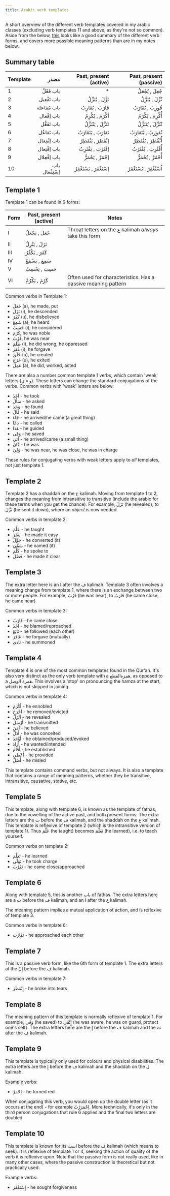 ```yaml
---
title: Arabic verb templates
---
```


A short overview of the different verb templates covered in my arabic classes (excluding verb templates 11 and above, as they're not so common).  Aside from the below, [this](https://corpus.quran.com/documentation/verbforms.jsp) looks like a good summary of the different verb forms, and covers more possible meaning patterns than are in my notes below.

## Summary table <a name="summary_table"></a>

| Template | مصدر           | Past, present  (active)    | Past, present (passive)     |
|----------|----------------:|----------------------------:|-----------------------------:|
| 1        | باب فَعْلٌ             |  *                          | جُعِلَ , يُجْعَلُ   |
| 2        | باب تَفْعِيل| نَزَّلَ ,  يُنَزِّلُ| نُزِّلَ ,  يُنَزَّلُ
| 3        | باب مُفاعلة    | قارَبَ ,  يُقارِبُ | قُورِبَ , يُقَارَبُ         |
| 4        | باب إفْعال     | أكْرَمَ , يُكْرِمُ         | أُكْرِمَ , يُكْرَمُ         |
| 5        | باب تَفَعُّل   | تَنَزَّلَ , يَتّنَزَّلُ    | تُنُزِّلَ , يُتَنَزَّلُ     |
| 6        | باب تَفاعُل    | تَقارَبَ , يَتَقَارَبُ     | تُقورِبَ , يُتَقارَبُ       |
| 7        | باب إنْفِعال   | إنْفَطَرَ , يَنْفَطِرُ     | أُنْفُطِرَ , يُنْفَطَرُ     |
| 8        | باب إفْتِعال   | إقْتَرَبَ , يَقْتَرِبُ     | أُقْتُرِبَ , يُقْتَرَبُ     |
| 9        | باب إفْعِلال   | إحْمَرَّ , يَحْمَرُّ       | أُحْمُرَّ , يُحْمَرُّ       |
| 10       | باب إسْتِفْعال | إسْتَغْفَرَ , يَسْتَغْفِرُ | اُسْتُغْفِرَ , يُسْتَغْفَرُ |

## Template 1 <a name="template_1"></a>

Template 1 can be found in 6 forms:

| Form | Past, present (active) | Notes                                                         |
| ---- | ---------------------- | ------------------------------------------------------------- |
| I    | خَعَلَ , يَجْعَلُ      | Throat letters on the ع kalimah _always_ take this form       |
| II   | نَزَلَ , يَنْزِلُ      |                                                               |
| III  | كَفَرَ , يَكْفُرُ      |                                                               |
| IV   | سَمِعَ , يَسْمَعُ      |                                                               |
| V    | حَسِبَ , يَحْسِبُ      |                                                               |
| VI   | كَرُمَ , يَكْرُمُ      | Often used for characteristics. Has a passive meaning pattern |

Common verbs in Template 1:

- خَعَلَ (a), he made, put
- نَزَلَ (i), he descended
- كَفَرَ (u), he disbelieved
- سَمِعَ (a), he heard
- حَسِبَ (i), he considered
- كَرُمَ, he was noble
- قَرُبَ, he was near
- ظَلَمَ (i), he did wrong, he oppressed
- غَفَرَ (i), he forgave
- خَلَقَ (u), he created
- خَرَجَ (u), he exited
- عَمِلَ (a), he did, worked, acted

There are also a number common template 1 verbs, which contain 'weak' letters (و ء ي). These letters can change the standard conjugations of the verbs. Common verbs with 'weak' letters are below:

- اَخَذَ - he took
- سَأَلَ - he asked
- وَجَدَ - he found
- قَالَ - he said
- جَاءَ - he arrived/he came (a great thing)
- دَعَا - he called
- هَدَا - he guided
- وَقَى - he saved
- اَتَى - he arrived/came (a small thing)
- كَانَ - he was
- وَلِيَ - he was near, he was close, he was in charge

These rules for conjugating verbs with weak letters apply to *all* templates, not just template 1.

## Template 2 <a name="template_2"></a>

Template 2 has a shaddah on the ع kalimah. Moving from template 1 to 2, changes the meaning from intransitive to transitive (include the arabic for these terms when you get the chance). For example, نَزَلَ (he revealed), to نَزَّلَ (he sent it down), where an *object* is now needed.

Common verbs in template 2:

- عَلَّمَ - he taught
- يَسَّرَ - he made it easy
- حَوَّلَ - he converted (it)
- سَمَّيَ - he named (it)
- كَلَّمَ - he spoke to
- فَصَّلَ - he made it clear

## Template 3 <a name="template_3"></a>

The extra letter here is an ا after the ف kalimah. Template 3 often involves a meaning change from template 1, where there is an exchange between two or more people. For example, قَرُبَ (he was near), to قَارَبَ (he came close, he came near).

Common verbs in template 3:
 - قَارَبَ - he came close
 - آخَذَ - he blamed/reproached
 - تَابَعَ - he followed (each other)
 - غَافَرَ - he forgave (mutually)
 - نَادى - he summoned

## Template 4 <a name="template_4"></a>

Template 4 is one of the most common templates found in the Qur'an. It's also very distinct as the only verb template with a همزةالقطع, as opposed to a همزة الوصل. This involves a 'stop' on pronouncing the hamza at the start, which is not skipped in joining.

Common verbs in template 4:
- أَكْرَمَ - he ennobled
- اَجْرَجَ - he removed/evicted
- اَنْزَلَ - he revealed
- أَرْسَلَ - he transmitted
- آمَنَ - he believed
- أَدَلَّ - he was conceited
- أَؤْجَدَ - he obtained/produced/evoked
- أرَادَ - he wanted/intended
- أَقَامَ - he established
- أَعْطى - he provided
- أَضَلَّ - he misled

This template contains command verbs, but not always. It is also a template that contains a range of meaning patterns, whether they be transitive, intransitive, causative, stative, etc.

## Template 5 <a name="template_5"></a>

This template, along with template 6, is known as the template of fathas, due to the vowelling of the active past, and both present forms. The extra letters are the ت before the ف kalimah, and the shaddah on the ع kalimah. This template is reflexive of template 2 (which is the intransitive version of template 1). Thus عَلَّمَ (he taught) becomes تَعَلَّمَ (he learned), i.e. to teach yourself.

Common verbs on template 2:
- تَعَلَّمَ - he learned
- تَوَلَّى - he took charge
- تَقَرَّبَ - he came close/approached

## Template 6 <a name="template_6"></a>

Along with template 5, this is another باب of fathas. The extra letters here are a ت before the ف kalimah, and an ا after the ع kalimah.

The meaning pattern implies a mutual application of action, and is reflexive of template 3.

Common verbs in template 6:
- تَقَارَبَ - he approached each other

## Template 7 <a name="template_7"></a>

This is a passive verb form, like the 6th form of template 1. The extra letters at the إِنْ before the ف kalimah.

Common verbs in template 7:
- إِنْفَطَرَ - he broke into tears

## Template 8 <a name="template_8"></a>

The meaning pattern of this template is normally reflexive of template 1. For example, وَقَى (he saved) to إِتَّقََى (he was aware, he was on guard, protect one's self). The extra letters here are the إِ before the ف kalimah and the ت after the ف kalimah.

## Template 9 <a name="template_9"></a>

This template is typically only used for colours and physical disabilities. The extra letters are the إِ before the ف kalimah and the shaddah on the ل kalimah.

Example verbs:
- اِحْمَرَّ - he turned red

When conjugating this verb, you would open up the double letter (as it occurs at the end) - for example اِحْمَرَرْتُ. More technically, it's only in the third person conjugations that rule 6 applies and the final two letters are doubled.

## Template 10 <a name="template_10"></a>

This template is known for its است before the ف kalimah (which means to seek). It is reflexive of template 1 or 4, seeking the action of quality of the verb it is reflexive upon. Note that the passive form is not really used, like in many other cases, where the passive construction is theoretical but not practically used.

Example verbs:
- إِسْتَغْفَرَ - he sought forgiveness
